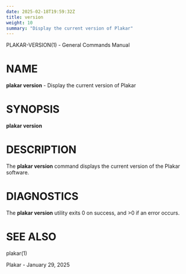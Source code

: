 ```yaml
---
date: 2025-02-18T19:59:32Z
title: version
weight: 10
summary: "Display the current version of Plakar"
---
```

PLAKAR-VERSION(1) - General Commands Manual

# NAME

**plakar version** - Display the current version of Plakar

# SYNOPSIS

**plakar version**

# DESCRIPTION

The
**plakar version**
command displays the current version of the Plakar software.

# DIAGNOSTICS

The **plakar version** utility exits&#160;0 on success, and&#160;&gt;0 if an error occurs.

# SEE ALSO

plakar(1)

Plakar - January 29, 2025
